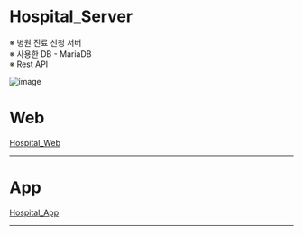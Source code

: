 # Hospital_Server
※ 병원 진료 신청 서버<br>
※ 사용한 DB - MariaDB<br>
※ Rest API

![image](https://github.com/springhana/Hospital_Server/assets/97121074/d357d71a-216a-485d-a731-03429349761e)

# Web
<a href="https://github.com/springhana/Hospital_Web">Hospital_Web</a>
<br>
<hr>

# App
<a href="">Hospital_App</a>
<br>
<hr>
